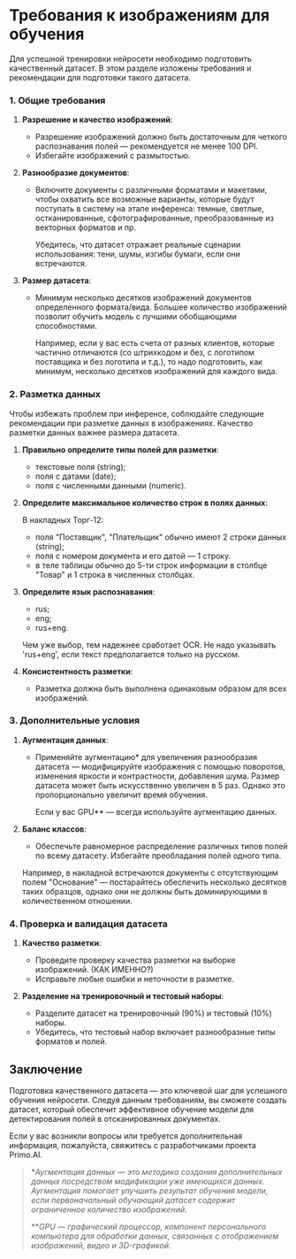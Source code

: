 # Требования к изображениям для обучения 

Для успешной тренировки нейросети необходимо подготовить качественный датасет. В этом разделе изложены требования и рекомендации для подготовки такого датасета.


### 1. Общие требования

1. **Разрешение и качество изображений**:
    - Разрешение изображений должно быть достаточным для четкого распознавания полей — рекомендуется не менее 100 DPI.
    - Избегайте изображений с размытостью.

2. **Разнообразие документов**:
    - Включите документы с различными форматами и макетами, чтобы охватить все возможные варианты, которые будут поступать в систему на этапе инференса: темные, светлые, остканированные, сфотографированные, преобразованные из векторных форматов и пр.
    
      Убедитесь, что датасет отражает реальные сценарии использования: тени, шумы, изгибы бумаги, если они встречаются.

3. **Размер датасета**:
    - Минимум несколько десятков изображений документов определенного формата/вида. Большее количество изображений позволит обучить модель с лучшими обобщающими способностями.  

      Например, если у вас есть счета от разных клиентов, которые частично отличаются (со штрихкодом и без, с логотипом поставщика и без логотипа и т.д.), то надо подготовить, как минимум, несколько десятков изображений для каждого вида.


### 2. Разметка данных

Чтобы избежать проблем при инференсе, соблюдайте следующие рекомендации при разметке данных в изображениях. Качество разметки данных важнее размера датасета.

1. **Правильно определите типы полей для разметки**:
    - текстовые поля (string);
    - поля с датами (date);
    - поля с численными данными (numeric).

2. **Определите максимальное количество строк в полях данных**:
   
    В накладных Торг-12:
    * поля "Поставщик", "Плательщик" обычно имеют 2 строки данных (string);
    * поля с номером документа и его датой — 1 строку.
    * в теле таблицы обычно до 5-ти строк информации в столбце "Товар" и 1 строка в численных столбцах.

4. **Определите язык распознавания**:
    - rus;
    - eng;
    - rus+eng.

    Чем уже выбор, тем надежнее сработает OCR. Не надо указывать 'rus+eng', если текст предполагается только на русском.

5. **Консистентность разметки**:
    - Разметка должна быть выполнена одинаковым образом для всех изображений.


### 3. Дополнительные условия

1. **Аугментация данных**:
   - Применяйте аугментацию\* для увеличения разнообразия датасета — модифицируйте изображения с помощью поворотов, изменения яркости и контрастности, добавления шума. Размер датасета может быть искусственно увеличен в 5 раз. Однако это пропорционально увеличит время обучения.
   
     Если у вас GPU\** — всегда используйте аугментацию данных.


2. **Баланс классов**:
    - Обеспечьте равномерное распределение различных типов полей по всему датасету. Избегайте преобладания полей одного типа.

    Например, в накладной встречаются документы с отсутствующим полем "Основание" — постарайтесь обеспечить несколько десятков таких образцов, однако они не должны быть доминирующими в количественном отношении.

### 4. Проверка и валидация датасета

1. **Качество разметки**:
    - Проведите проверку качества разметки на выборке изображений. (КАК ИМЕННО?)
    - Исправьте любые ошибки и неточности в разметке.

2. **Разделение на тренировочный и тестовый наборы**:
    - Разделите датасет на тренировочный (90%) и тестовый (10%) наборы.
    - Убедитесь, что тестовый набор включает разнообразные типы форматов и полей.


## Заключение

Подготовка качественного датасета — это ключевой шаг для успешного обучения нейросети. Следуя данным требованиям, вы сможете создать датасет, который обеспечит эффективное обучение модели для детектирования полей в отсканированных документах.

Если у вас возникли вопросы или требуется дополнительная информация, пожалуйста, свяжитесь с разработчиками проекта Primo.AI.


> \**Аугментация данных — это методика создания дополнительных данных посредством модификации уже имеющихся данных. Аугментация помогает улучшить результат обучения модели, если первоначальный обучающий датасет содержит ограниченное количество изображений.*
> 
> \*\**GPU — графический процессор, компонент персонального компьютера для обработки данных, связанных с отображением изображений, видео и 3D-графикой.*

